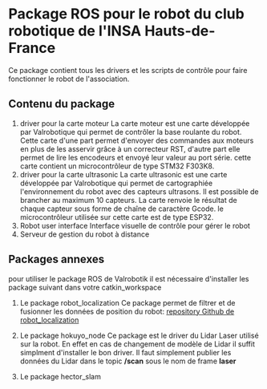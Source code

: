 # Package ROS pour le robot du club robotique de l'INSA Hauts-de-France
Ce package contient tous les drivers et les scripts de contrôle pour faire fonctionner le robot de l'association. 
## Contenu du package
1. driver pour la carte moteur
La carte moteur est une carte développée par Valrobotique qui permet de contrôler la base roulante du robot. Cette carte 
d'une part permet d'envoyer des commandes aux moteurs en plus de les asservir grâce à un correcteur RST, d'autre part elle
permet de lire les encodeurs et envoyé leur valeur au port série. cette carte contient un microcontrôleur de type STM32 F303K8.
2. driver pour la carte ultrasonic
La carte ultrasonic est une carte développée par Valrobotique qui permet de cartographiée l'environnement du robot avec des 
capteurs ultrasons. Il est possible de brancher au maximum 10 capteurs. La carte renvoie le résultat de chaque capteur
sous forme de chaîne de caractère Gcode. le microcontrôleur utilisée sur cette carte est de type ESP32.
3. Robot user interface
Interface visuelle de contrôle pour gérer le robot
4. Serveur de gestion du robot à distance
## Packages annexes
pour utiliser le package ROS de Valrobotik il est nécessaire d'installer les package suivant dans votre catkin_workspace
1. Le package robot_localization
Ce package permet de filtrer et de fusionner les données de position du robot:
[repository Github de robot_localization](https://github.com/cra-ros-pkg/robot_localization "repository Github de robot_localization")

2. Le package hokuyo_node 
Ce package est le driver du Lidar Laser utilisé sur la robot. En effet en cas de changement de modèle de Lidar il suffit
simplment d'installer le bon driver. Il faut simplement publier les données du Lidar dans le topic **/scan** sous le nom de
frame **laser**

3. Le package hector_slam
